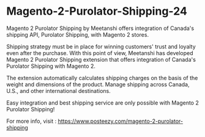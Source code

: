 # Magento-2-Purolator-Shipping-24
Magento 2 Purolator Shipping by Meetanshi offers integration of Canada's shipping API, Purolator Shipping, with Magento 2 stores.

Shipping strategy must be in place for winning customers' trust and loyalty even after the purchase. With this point of view, Meetanshi has developed Magento 2 Purolator Shipping extension that offers integration of Canada's Purolator Shipping with Magento 2.

The extension automatically calculates shipping charges on the basis of the weight and dimensions of the product. Manage shipping across Canada, U.S., and other international destinations.

Easy integration and best shipping service are only possible with Magento 2 Purolator Shipping!

For more info, visit : https://www.posteezy.com/magento-2-purolator-shipping
